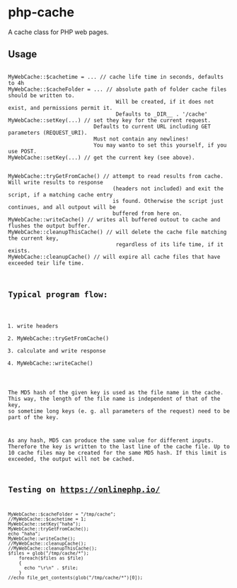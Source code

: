 # php-cache
A cache class for PHP web pages.

## Usage
<code>
MyWebCache::$cachetime = ... // cache life time in seconds, defaults to 4h
MyWebCache::$cacheFolder = ... // absolute path of folder cache files should be written to.
                                  Will be created, if it does not exist, and permissions permit it.
                                  Defaults to _DIR__ . '/cache'
MyWebCache::setKey(...) // set they key for the current request.
                           Defaults to current URL including GET parameters (REQUEST_URI).
                           Must not contain any newlines!
                           You may wanto to set this yourself, if you use POST.
MyWebCache::setKey(...) // get the current key (see above).
<br/>
MyWebCache::tryGetFromCache() // attempt to read results from cache. Will write results to response
                                 (headers not included) and exit the script, if a matching cache entry
                                 is found. Otherwise the script just continues, and all outpout will be
                                 buffered from here on.
MyWebCache::writeCache() // writes all buffered outout to cache and flushes the output buffer.
MyWebCache::cleanupThisCache() // will delete the cache file matching the current key,
                                  regardless of its life time, if it exists.
MyWebCache::cleanupCache() // will expire all cache files that have exceeded teir life time.
</cocde>

## Typical program flow:

1. write headers
2. MyWebCache::tryGetFromCache()
3. calculate and write response
4. MyWebCache::writeCache()

The MD5 hash of the given key is used as the file name in the cache. This way, the length of the file name is independent of that of the key, so sometime long keys (e. g. all parameters of the request) need to be part of the key.

As any hash, MD5 can produce the same value for different inputs. Therefore the key
is written to the last line of the cache file.
Up to 10 cache files may be created for the same MD5 hash. If this limit is exceeded, the output will not be cached.

## Testing on https://onlinephp.io/
<code>
MyWebCache::$cacheFolder = "/tmp/cache";
//MyWebCache::$cachetime = 1;
MyWebCache::setKey("haha");
MyWebCache::tryGetFromCache();
echo "haha";
MyWebCache::writeCache();
//MyWebCache::cleanupCache();
//MyWebCache::cleanupThisCache();
$files = glob("/tmp/cache/*");
    foreach($files as $file)
    {
      echo "\r\n" . $file;
    }
//echo file_get_contents(glob("/tmp/cache/*")[0]);
</code>
